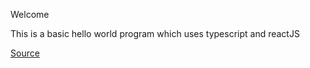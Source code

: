 Welcome

This is a basic hello world program which uses typescript and reactJS

[Source](https://www.typescriptlang.org/docs/handbook/react-&-webpack.html)
